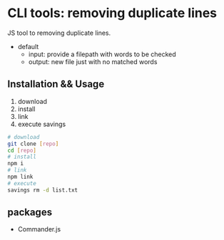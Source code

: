 # CLI tools: removing duplicate lines

JS tool to removing duplicate lines.

* default 
    * input: provide a filepath with words to be checked
    * output: new file just with no matched words

## Installation && Usage

1. download
2. install
3. link
4. execute savings

```bash
# download
git clone [repo]
cd [repo]
# install
npm i
# link
npm link
# execute
savings rm -d list.txt
```

## packages

* Commander.js
